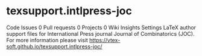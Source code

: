 # texsupport.intlpress-joc
 Code Issues 0 Pull requests 0 Projects 0 Wiki Insights Settings LaTeX author support files for International Press journal Journal of Combinatorics (JOC). For more information please visit https://vtex-soft.github.io/texsupport.intlpress-joc/
